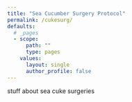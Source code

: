 ```yaml
---
title: "Sea Cucumber Surgery Protocol"
permalink: /cukesurg/
defaults:
  # _pages
  - scope:
      path: ""
      type: pages
    values:
      layout: single
      author_profile: false 
---
```


stuff about sea cuke surgeries
